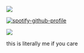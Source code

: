 ![](https://komarev.com/ghpvc/?username=ghostlyvamps&color=eb9936&style=plastic&label=PROFILE+VISITS) 


[![spotify-github-profile](https://spotify-github-profile.kittinanx.com/api/view?uid=31nkywcxedvxgneeo25mapb5xez4&cover_image=true&theme=novatorem&show_offline=true&background_color=121212&interchange=false&bar_color=53b14f&bar_color_cover=false)](https://spotify-github-profile.kittinanx.com/api/view?uid=31nkywcxedvxgneeo25mapb5xez4&redirect=true)

![](https://media1.tenor.com/m/HXvU_qsOQqwAAAAd/kawaii-goob-dandys-world.gif)

this is literally me if you care
